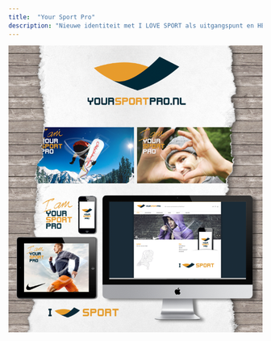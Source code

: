 ```yaml
---
title:  "Your Sport Pro"
description: "Nieuwe identiteit met I LOVE SPORT als uitgangspunt en HEART IN MOTION als concept"
---
```


![Actie](images/work/YSP_HS_site.png)